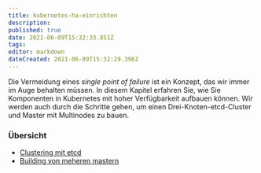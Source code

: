 ```yaml
---
title: kubernetes-ha-einrichten
description: 
published: true
date: 2021-06-09T15:32:33.851Z
tags: 
editor: markdown
dateCreated: 2021-06-09T15:32:29.396Z
---
```


Die Vermeidung eines _single point of failure_ ist ein Konzept, das wir immer im Auge behalten müssen. In diesem Kapitel erfahren Sie, wie Sie Komponenten in Kubernetes mit hoher Verfügbarkeit aufbauen können. Wir werden auch durch die Schritte gehen, um einen Drei-Knoten-etcd-Cluster und Master mit Multinodes zu bauen.

### Übersicht

* [Clustering mit  etcd](../kubernetes-ha-etcd)
* [Building von meheren mastern](../kubernetes-ha-multi-masters)